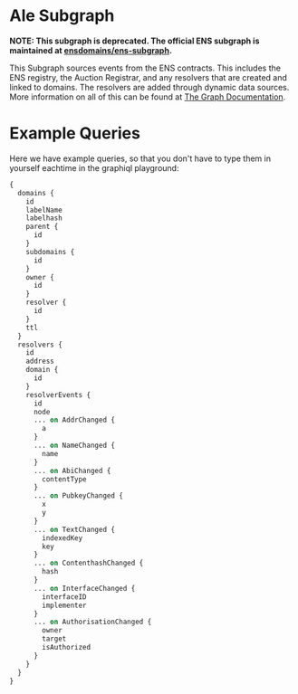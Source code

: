 # Ale Subgraph

**NOTE: This subgraph is deprecated. The official ENS subgraph is maintained at [ensdomains/ens-subgraph](https://github.com/ensdomains/ens-subgraph).**

This Subgraph sources events from the ENS contracts. This includes the ENS registry, the Auction Registrar, and any resolvers that are created and linked to domains. The resolvers are added through dynamic data sources. More information on all of this can be found at [The Graph Documentation](https://thegraph.com/docs/quick-start).

# Example Queries

Here we have example queries, so that you don't have to type them in yourself eachtime in the graphiql playground:

```graphql
{
  domains {
    id
    labelName
    labelhash
    parent {
      id
    }
    subdomains {
      id
    }
    owner {
      id
    }
    resolver {
      id
    }
    ttl
  }
  resolvers {
    id
    address
    domain {
      id
    }
    resolverEvents {
      id
      node
      ... on AddrChanged {
        a
      }
      ... on NameChanged {
        name
      }
      ... on AbiChanged {
        contentType
      }
      ... on PubkeyChanged {
        x
        y
      }
      ... on TextChanged {
        indexedKey
        key
      }
      ... on ContenthashChanged {
        hash
      }
      ... on InterfaceChanged {
        interfaceID
        implementer
      }
      ... on AuthorisationChanged {
        owner
        target
        isAuthorized
      }
    }
  }
}

```
